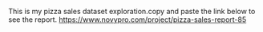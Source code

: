 This is my pizza sales dataset exploration.copy and paste the link below to see the report.
https://www.novypro.com/project/pizza-sales-report-85

